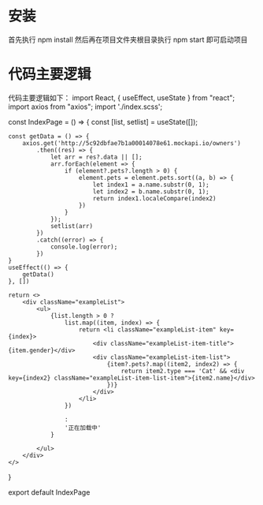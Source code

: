 # 安装
首先执行 npm install 然后再在项目文件夹根目录执行 npm start 即可启动项目
# 代码主要逻辑
代码主要逻辑如下：
import React, { useEffect, useState } from "react";
import axios from "axios";
import './index.scss';

const IndexPage = () => {
    const [list, setlist] = useState([]);

    const getData = () => {
        axios.get('http://5c92dbfae7b1a00014078e61.mockapi.io/owners')
            .then((res) => {
                let arr = res?.data || [];
                arr.forEach(element => {
                    if (element?.pets?.length > 0) {
                        element.pets = element.pets.sort((a, b) => {
                            let index1 = a.name.substr(0, 1);
                            let index2 = b.name.substr(0, 1);
                            return index1.localeCompare(index2)
                        })
                    }
                });
                setlist(arr)
            })
            .catch((error) => {
                console.log(error);
            })
    }
    useEffect(() => {
        getData()
    }, [])

    return <>
        <div className="exampleList">
            <ul>
                {list.length > 0 ?
                    list.map((item, index) => {
                        return <li className="exampleList-item" key={index}>
                            <div className="exampleList-item-title">{item.gender}</div>
                            <div className="exampleList-item-list">
                                {item?.pets?.map((item2, index2) => {
                                    return item2.type === 'Cat' && <div key={index2} className="exampleList-item-list-item">{item2.name}</div>
                                })}
                            </div>
                        </li>
                    })

                    :
                    '正在加载中'
                }

            </ul>
        </div>
    </>
}

export default IndexPage

